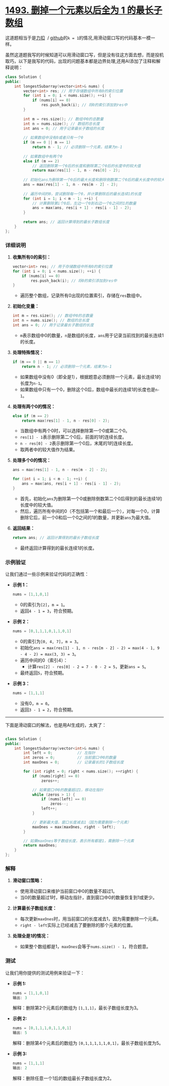 # [1493. 删掉一个元素以后全为 1 的最长子数组](https://leetcode.cn/problems/longest-subarray-of-1s-after-deleting-one-element/description/)

这道题相当于是[力扣](https://leetcode.cn/problems/max-consecutive-ones-iii/description/) &nbsp;/ [github](./1004.%20最大连续1的个数%20III.md)的`k = 1`的情况,用滑动窗口写的代码基本一模一样。

虽然这道题我写的时候知道可以用滑动窗口写，但是没有往这方面去想，而是投机取巧，以下是我写的代码，出现的问题基本都是边界处理,还用AI添加了注释和解释说明：

```cpp
class Solution {
public:
    int longestSubarray(vector<int>& nums) {
        vector<int> res; // 用于存储数组中所有0的索引位置
        for (int i = 0; i < nums.size(); ++i) {
            if (nums[i] == 0)
                res.push_back(i); // 将0的索引添加到res中
        }
        
        int m = res.size(); // 数组中0的总数量
        int n = nums.size(); // 数组的总长度
        int ans = 0; // 用于记录最长子数组的长度
        
        // 如果数组中没有0或者只有一个0
        if (m == 0 || m == 1)
            return n - 1; // 必须删除一个元素，结果为n-1
        
        // 如果数组中有两个0
        else if (m == 2)
            // 返回删除第一个0后的长度和删除第二个0后的长度中的较大值
            return max(res[1] - 1, n - res[0] - 2);
        
        // 初始化ans为删除第一个0后的最大长度和删除倒数第二个0后的最大长度中的较大值
        ans = max(res[1] - 1, n - res[m - 2] - 2);
        
        // 遍历中间的0，尝试删除每一个0，并计算删除后的最长连续1的长度
        for (int i = 1; i < m - 1; ++i) {
            // 计算删除第i个0后，左边一个0到右边一个0之间的1的数量
            ans = max(ans, res[i + 1] - res[i - 1] - 2);
        }
        
        return ans; // 返回计算得到的最长子数组长度
    }
};
```

### 详细说明

1. **收集所有0的索引：**
   ```cpp
   vector<int> res; // 用于存储数组中所有0的索引位置
   for (int i = 0; i < nums.size(); ++i) {
       if (nums[i] == 0)
           res.push_back(i); // 将0的索引添加到res中
   }
   ```
   - 遍历整个数组，记录所有0出现的位置索引，存储在`res`数组中。

2. **初始化变量：**
   ```cpp
   int m = res.size(); // 数组中0的总数量
   int n = nums.size(); // 数组的总长度
   int ans = 0; // 用于记录最长子数组的长度
   ```
   - `m`表示数组中0的数量，`n`是数组的长度，`ans`用于记录当前找到的最长连续1的长度。

3. **处理特殊情况：**
   ```cpp
   if (m == 0 || m == 1)
       return n - 1; // 必须删除一个元素，结果为n-1
   ```
   - 如果数组中没有0（即全是1），根据题意必须删除一个元素，最长连续1的长度为`n-1`。
   - 如果数组中只有一个0，删除这个0后，数组中最长的连续1的长度也是`n-1`。

4. **处理有两个0的情况：**
   ```cpp
   else if (m == 2)
       return max(res[1] - 1, n - res[0] - 2);
   ```
   - 当数组中有两个0时，可以选择删除第一个0或第二个0。
   - `res[1] - 1`表示删除第二个0后，前面的1的连续长度。
   - `n - res[0] - 2`表示删除第一个0后，末尾的1的连续长度。
   - 取两者中的较大值作为结果。

5. **处理多个0的情况：**
   ```cpp
   ans = max(res[1] - 1, n - res[m - 2] - 2);
   
   for (int i = 1; i < m - 1; ++i) {
       ans = max(ans, res[i + 1] - res[i - 1] - 2);
   }
   ```
   - 首先，初始化`ans`为删除第一个0或删除倒数第二个0后得到的最长连续1的长度中的较大值。
   - 然后，遍历所有中间的0（不包括第一个和最后一个），对每一个0，计算删除它后，前一个0和后一个0之间的1的数量，并更新`ans`为最大值。

6. **返回结果：**
   ```cpp
   return ans; // 返回计算得到的最长子数组长度
   ```
   - 最终返回计算得到的最长连续1的长度。

### 示例验证

让我们通过一些示例来验证代码的正确性：

- **示例 1：**
  ```cpp
  nums = [1,1,0,1]
  ```
  - 0的索引为`[2]`，`m = 1`。
  - 返回`4 - 1 = 3`，符合预期。

- **示例 2：**
  ```cpp
  nums = [0,1,1,1,0,1,1,0,1]
  ```
  - 0的索引为`[0, 4, 7]`，`m = 3`。
  - 初始化`ans = max(res[1] - 1, n - res[m - 2] - 2) = max(4 - 1, 9 - 4 - 2) = max(3, 3) = 3`。
  - 遍历中间的0（索引4）：
    - 计算`res[2] - res[0] - 2 = 7 - 0 - 2 = 5`，更新`ans = 5`。
  - 最终返回`5`，符合预期。

- **示例 3：**
  ```cpp
  nums = [1,1,1]
  ```
  - 没有0，`m = 0`。
  - 返回`3 - 1 = 2`，符合预期。

---

下面是滑动窗口的解法，也是用AI生成的，太爽了：

```cpp

class Solution {
public:
    int longestSubarray(vector<int>& nums) {
        int left = 0;           // 左指针
        int zeros = 0;          // 当前窗口中0的数量
        int maxOnes = 0;        // 记录最长的1子数组长度

        for (int right = 0; right < nums.size(); ++right) {
            if (nums[right] == 0)
                zeros++;

            // 如果窗口中0的数量超过1，移动左指针
            while (zeros > 1) {
                if (nums[left] == 0)
                    zeros--;
                left++;
            }

            // 更新最大值，窗口长度减去1（因为需要删除一个元素）
            maxOnes = max(maxOnes, right - left);
        }

        // 如果maxOnes等于数组长度，表示所有都是1，需删除一个元素
        return maxOnes;
    }
};

```

### 解释

1. **滑动窗口策略：**
   - 使用滑动窗口来维护当前窗口中0的数量不超过1。
   - 当0的数量超过1时，移动左指针，直到窗口中0的数量恢复到1或更少。

2. **计算最长子数组长度：**
   - 每次更新`maxOnes`时，用当前窗口的长度减去1，因为需要删除一个元素。
   - `right - left`实际上已经减去了要删除的那个元素的位置。

3. **处理全是1的情况：**
   - 如果整个数组都是1，`maxOnes`会等于`nums.size() - 1`，符合题意。

### 测试

让我们用你提供的测试用例来验证一下：

- **示例 1:**
  ```cpp
  nums = [1,1,0,1]
  输出: 3
  ```
  解释：删除第2个元素后的数组为 `[1,1,1]`，最长子数组长度为3。

- **示例 2:**
  ```cpp
  nums = [0,1,1,1,0,1,1,0,1]
  输出: 5
  ```
  解释：删除第4个元素后的数组为 `[0,1,1,1,1,1,0,1]`，最长子数组长度为5。

- **示例 3:**
  ```cpp
  nums = [1,1,1]
  输出: 2
  ```
  解释：删除任意一个1后的数组最长子数组长度为2。
